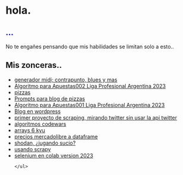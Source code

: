 <!DOCTYPE html>
<html>
<body>
	<h1>hola.</h1>
	<h2 style="color: blue">...</h2>
	<p>No te engañes pensando que mis habilidades se limitan solo a esto..</p>


<h2>Mis zonceras..</h2>
	<ul>
		<li><a href="https://github.com/xaldoxxx/BlockDeNotas/blob/main/mido.ipynb">generador midi; contrapunto, blues y mas</a></li>
		<li><a href="https://github.com/xaldoxxx/BlockDeNotas/blob/main/apuestas004.ipynb">Algoritmo para Apuestas002 Liga Profesional Argentina 2023</a></li>
		<li><a href="https://www.xaldoxxx.com.ar/calafatepizzas">pizzas</a></li>
		<li><a href="https://github.com/xaldoxxx/BlockDeNotas/blob/main/pizzasPrompt.ipynb">Prompts para blog de pizzas</a></li>		
		<li><a href="https://github.com/xaldoxxx/BlockDeNotas/blob/main/apuestas002.ipynb">Algoritmo para Apuestas001 Liga Profesional Argentina 2023</a></li>		
		<li><a href="https://pizzas.xaldoxxx.com.ar/">Blog en wordpress </a></li>
		<li><a href="https://github.com/xaldoxxx/BlockDeNotas/blob/main/snscrape.ipynb">primer proyecto de scraping, mirando twitter sin usar la api twitter</a></li>
		<li><a href="https://github.com/xaldoxxx/BlockDeNotas/blob/main/codewars.ipynb">algoritmos codewars</a></li>
		<li><a href="https://github.com/xaldoxxx/BlockDeNotas/blob/main/arrays6kyu.ipynb">arrays 6 kyu</a></li>
		<li><a href="https://github.com/xaldoxxx/BlockDeNotas/blob/main/mlibre_csv.ipynb">precios mercadolibre a dataframe</a></li>
		<li><a href="https://github.com/xaldoxxx/BlockDeNotas/blob/main/shodanColab.ipynb">shodan, ¿jugando sucio?</a></li>
		<li><a href="https://github.com/xaldoxxx/BlockDeNotas/blob/main/scraPY002.ipynb">usando scrapy</a></li>
		<li><a href="https://github.com/xaldoxxx/BlockDeNotas/blob/main/selenium.ipynb">selenium en colab version 2023</a></li>
		
	</ul>
</body>
</html>

